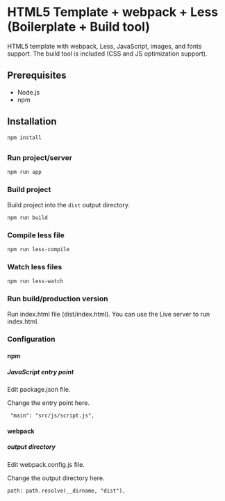 # HTML5 Template + webpack + Less (Boilerplate + Build tool)

HTML5 template with webpack, Less, JavaScript, images, and fonts support.
The build tool is included (CSS and JS optimization support).

## Prerequisites

- Node.js
- npm

## Installation

```npm install```

##

### Run project/server

``` npm run app ```

### Build project

Build project into the ```dist``` output directory.

``` npm run build ```

### Compile less file

``` npm run less-compile ```

### Watch less files

``` npm run less-watch ```

### Run build/production version

Run index.html file (dist/index.html).
You can use the Live server to run index.html.

### Configuration

#### npm 
##### JavaScript entry point

Edit package.json file.

Change the entry point here.

``` "main": "src/js/script.js",```

#### webpack
##### output directory

Edit webpack.config.js file.

Change the output directory here.

```path: path.resolve(__dirname, "dist"),```
